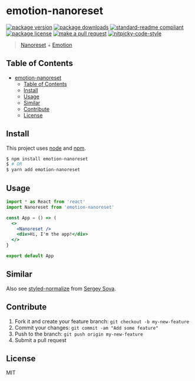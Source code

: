 
# emotion-nanoreset
[![package version](https://img.shields.io/npm/v/emotion-nanoreset.svg?style=flat-square)](https://npmjs.org/package/emotion-nanoreset)
[![package downloads](https://img.shields.io/npm/dm/emotion-nanoreset.svg?style=flat-square)](https://npmjs.org/package/emotion-nanoreset)
[![standard-readme compliant](https://img.shields.io/badge/readme%20style-standard-brightgreen.svg?style=flat-square)](https://github.com/RichardLitt/standard-readme)
[![package license](https://img.shields.io/npm/l/emotion-nanoreset.svg?style=flat-square)](https://npmjs.org/package/emotion-nanoreset)
[![make a pull request](https://img.shields.io/badge/PRs-welcome-brightgreen.svg?style=flat-square)](http://makeapullrequest.com) [![nitpicky-code-style](https://img.shields.io/badge/code%20style-nitpicky-7681ED.svg?style=flat-square)](https://github.com/tiaanduplessis/eslint-config-nitpicky)

> [Nanoreset](https://github.com/tiaanduplessis/nanoreset/) + [Emotion](https://emotion.sh)

## Table of Contents

- [emotion-nanoreset](#emotion-nanoreset)
  - [Table of Contents](#table-of-contents)
  - [Install](#install)
  - [Usage](#usage)
  - [Similar](#similar)
  - [Contribute](#contribute)
  - [License](#license)

## Install

This project uses [node](https://nodejs.org) and [npm](https://www.npmjs.com).

```sh
$ npm install emotion-nanoreset
$ # OR
$ yarn add emotion-nanoreset
```

## Usage

```jsx
import * as React from 'react'
import Nanoreset from 'emotion-nanoreset'

const App = () => (
  <>
    <Nanoreset />
    <div>Hi, I'm the app!</div>
  </>
}

export default App
```

## Similar

Also see [styled-normalize](https://www.npmjs.com/package/styled-normalize)
from [Sergey Sova](https://github.com/sergeysova).


## Contribute

1. Fork it and create your feature branch: `git checkout -b my-new-feature`
2. Commit your changes: `git commit -am "Add some feature"`
3. Push to the branch: `git push origin my-new-feature`
4. Submit a pull request

## License

MIT

